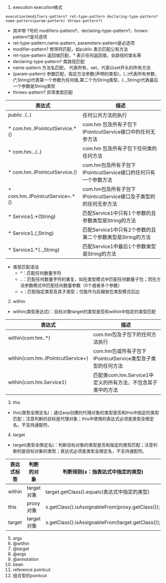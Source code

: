 


1. execution
execution格式
```text
execution(modifiers-pattern? ret-type-pattern declaring-type-pattern? name-pattern(param-pattern) throws-pattern?)
```
+ 其中带 ?号的 modifiers-pattern?，declaring-type-pattern?，hrows-pattern?是可选项
+ ret-type-pattern,name-pattern, parameters-pattern是必选项
+ modifier-pattern? 修饰符匹配，如public 表示匹配公有方法
+ ret-type-pattern 返回值匹配，* 表示任何返回值，全路径的类名等
+ declaring-type-pattern? 类路径匹配
+ name-pattern 方法名匹配， 代表所有，set，代表以set开头的所有方法
+ (param-pattern) 参数匹配，指定方法参数(声明的类型)，(..)代表所有参数，(*,String)代表第一个参数为任何值,第二个为String类型，(..,String)代表最后一个参数是String类型
+ throws-pattern? 异常类型匹配

| 表达式                              |	描述|
|----------------------------------|---|
| public *.*(..)	                  |任何公共方法的执行 | 
| * com.hm..IPointcutService.*()	  |com.hm 包及所有子包下IPointcutService接口中的任何无参方法| 
| * com.hm..*.*(..)	               |com.hm 包及所有子包下任何类的任何方法
| * com.hm..IPointcutService.*(*)	 |com.hm包及所有子包下IPointcutService接口的任何只有一个参数方法
| * com.hm..IPointcutService+.*()	 |com.hm包及所有子包下IPointcutService接口及子类型的的任何无参方法
| * Service1.*(String)	            |匹配Service1中只有1个参数的且参数类型是String的方法
| * Service1.*(*,String)           |匹配Service1中只有2个参数的且第二个参数类型是String的方法
| * Service1.*(..,String)	         |匹配Service1中最后1个参数类型是String的方法

+ 类型匹配语法
  + *：匹配任何数量字符
  + ..：匹配任何数量字符的重复，如在类型模式中匹配任何数量子包；而在方法参数模式中匹配任何数量参数（0个或者多个参数）
  + +：匹配指定类型及其子类型；仅能作为后缀放在类型模式后边

2. within
+ within(类型表达式)：目标对象target的类型是否和within中指定的类型匹配

| 表达式                                | 	描述                                      |
|------------------------------------|------------------------------------------|
| within(com.hm..*)	                 | com.hm包及子包下的任何方法执行                       |
| within(com.hm..IPointcutService+)	 | com.hm包或所有子包下IPointcutService类型及子类型的任何方法 |
| within(com.hm.Service1)	           | 匹配类com.hm.Service1中定义的所有方法，不包含其子类中的方法    |




3. this
+ this(类型全限定名)：通过aop创建的代理对象的类型是否和this中指定的类型匹配；注意判断的目标是代理对象；this中使用的表达式必须是类型全限定名，不支持通配符。

4. target
+ target(类型全限定名)：判断目标对象的类型是否和指定的类型匹配；注意判断的是目标对象的类型；表达式必须是类型全限定名，不支持通配符。

|表达式标签|	判断的对象| 	判断规则(x：指表达式中指定的类型)                                |
|---|---|----------------------------------------------------|
|within|	target对象	| target.getClass().equals(表达式中指定的类型)                |
|this	|proxy对象	| x.getClass().isAssignableFrom(proxy.getClass());   |
|target	|target对象| 	x.getClass().isAssignableFrom(target.getClass()); |

5. args
6. @within
7. @target
8. @args
9. @annotation
10. bean
11. reference pointcut
12. 组合型的pointcut